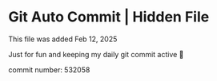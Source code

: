 # Git Auto Commit | Hidden File

This file was added Feb 12, 2025

Just for fun and keeping my daily git commit active 🤪

commit number: 532058
